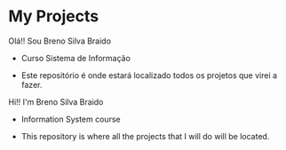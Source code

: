 # My Projects

Olá!! Sou Breno Silva Braido
 - Curso Sistema de Informação

- Este repositório é onde estará localizado todos os projetos que virei a fazer.


Hi!! I'm Breno Silva Braido
 - Information System course

- This repository is where all the projects that I will do will be located.
